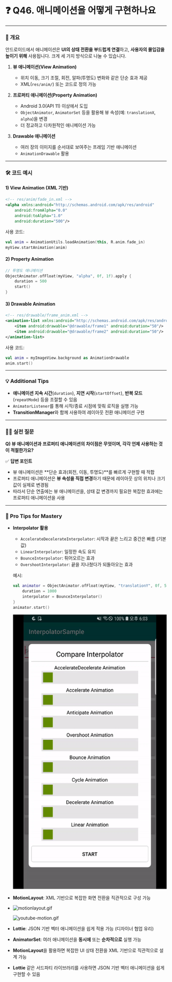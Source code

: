 # ❓ Q46. 애니메이션을 어떻게 구현하나요

---

### 📌 개요
안드로이드에서 애니메이션은 **UI의 상태 전환을 부드럽게 연결**하고, **사용자의 몰입감을 높이기 위해** 사용됩니다. 크게 세 가지 방식으로 나눌 수 있습니다.

1. **뷰 애니메이션(View Animation)**  
   - 위치 이동, 크기 조절, 회전, 알파(투명도) 변화와 같은 단순 효과 제공  
   - XML(`res/anim/`) 또는 코드로 정의 가능  

2. **프로퍼티 애니메이션(Property Animation)**  
   - Android 3.0(API 11) 이상에서 도입  
   - `ObjectAnimator`, `AnimatorSet` 등을 활용해 뷰 속성(예: `translationX`, `alpha`)을 변경  
   - 더 정교하고 다차원적인 애니메이션 가능  

3. **Drawable 애니메이션**  
   - 여러 장의 이미지를 순서대로 보여주는 프레임 기반 애니메이션  
   - `AnimationDrawable` 활용  

---

### 🛠️ 코드 예시

#### 1) View Animation (XML 기반)
```xml
<!-- res/anim/fade_in.xml -->
<alpha xmlns:android="http://schemas.android.com/apk/res/android"
    android:fromAlpha="0.0"
    android:toAlpha="1.0"
    android:duration="500"/>
```

사용 코드:
```kotlin
val anim = AnimationUtils.loadAnimation(this, R.anim.fade_in)
myView.startAnimation(anim)
```

#### 2) Property Animation
```kotlin
// 투명도 애니메이션
ObjectAnimator.ofFloat(myView, "alpha", 0f, 1f).apply {
    duration = 500
    start()
}
```

#### 3) Drawable Animation
```xml
<!-- res/drawable/frame_anim.xml -->
<animation-list xmlns:android="http://schemas.android.com/apk/res/android" android:oneshot="false">
    <item android:drawable="@drawable/frame1" android:duration="50"/>
    <item android:drawable="@drawable/frame2" android:duration="50"/>
</animation-list>
```

사용 코드:
```kotlin
val anim = myImageView.background as AnimationDrawable
anim.start()
```

---

### 💡 Additional Tips
- **애니메이션 지속 시간**(`duration`), **지연 시작**(`startOffset`), **반복 모드**(`repeatMode`) 등을 조절할 수 있음  
- `AnimatorListener`를 통해 시작/종료 시점에 맞춰 로직을 실행 가능  
- **TransitionManager**와 함께 사용하여 레이아웃 전환 애니메이션 구현  

---

### 🧑‍💻 실전 질문
**Q) 뷰 애니메이션과 프로퍼티 애니메이션의 차이점은 무엇이며, 각각 언제 사용하는 것이 적절한가요?**

✅ **답변 포인트**  
- 뷰 애니메이션은 **단순 효과(회전, 이동, 투명도)**를 빠르게 구현할 때 적합  
- 프로퍼티 애니메이션은 **뷰 속성을 직접 변경**하기 때문에 레이아웃 상의 위치나 크기 값이 실제로 변경됨  
- 따라서 단순 연출에는 뷰 애니메이션을, 상태 값 변경까지 필요한 복잡한 효과에는 프로퍼티 애니메이션을 사용  

---

### 🚀 Pro Tips for Mastery
- **Interpolator 활용**  
  - `AccelerateDecelerateInterpolator`: 시작과 끝은 느리고 중간은 빠름 (기본값)  
  - `LinearInterpolator`: 일정한 속도 유지  
  - `BounceInterpolator`: 튀어오르는 효과  
  - `OvershootInterpolator`: 끝을 지나쳤다가 되돌아오는 효과  

  예시:
  ```kotlin
  val animator = ObjectAnimator.ofFloat(myView, "translationY", 0f, 500f).apply {
      duration = 1000
      interpolator = BounceInterpolator()
  }
  animator.start()
  ```
  ![interpolator.gif](https://github.com/KiwanPark/Study-Manifest-Android-Interview/blob/main/KiwanPark/element/interpolator.gif)

- **MotionLayout**: XML 기반으로 복잡한 화면 전환을 직관적으로 구성 가능
- 
    ![motionlayout.gif](https://github.com/KiwanPark/Study-Manifest-Android-Interview/blob/main/KiwanPark/element/motionlayout.gif)

  ![youtube-motion.gif](https://github.com/KiwanPark/Study-Manifest-Android-Interview/blob/main/KiwanPark/element/youtube-motion.gif)
- **Lottie**: JSON 기반 벡터 애니메이션을 쉽게 적용 가능 (디자이너 협업 유리)  
- **AnimatorSet**: 여러 애니메이션을 **동시에** 또는 **순차적으로** 실행 가능  

- **MotionLayout**을 활용하면 복잡한 UI 상태 전환을 XML 기반으로 직관적으로 설계 가능  
- **Lottie** 같은 서드파티 라이브러리를 사용하면 JSON 기반 벡터 애니메이션을 쉽게 구현할 수 있음  
